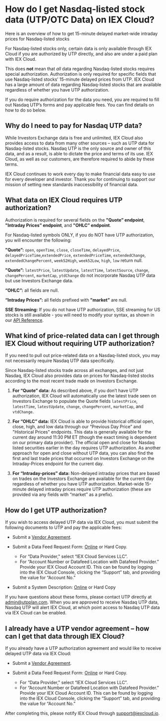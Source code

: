 # How do I get Nasdaq-listed stock data (UTP/OTC Data) on IEX Cloud?

Here is an overview of how to get 15-minute delayed market-wide intraday prices for Nasdaq-listed stocks

For Nasdaq-listed stocks only, certain data is only available through IEX Cloud if you are authorized by UTP directly, and also are under a paid plan with IEX Cloud. 

This does **not** mean that *all* data regarding Nasdaq-listed stocks requires special authorization. Authorization is only required for specific fields that use Nasdaq-listed stocks’ 15-minute delayed prices from UTP. IEX Cloud has a large amount of data regarding Nasdaq-listed stocks that are available regardless of whether you have UTP authorization.

If you do require authorization for the data you need, you are required to fill out Nasdaq UTP’s forms and pay applicable fees. You can find details on how to do so below.

## Why do I need to pay for Nasdaq UTP data? 

While Investors Exchange data is free and unlimited, IEX Cloud also provides access to data from many other sources – such as UTP data for Nasdaq-listed stocks. Nasdaq UTP is the only source and owner of this data, and as a result, is able to dictate the price and terms of its use. IEX Cloud, as well as our customers, are therefore required to abide by these terms.

IEX Cloud continues to work every day to make financial data easy to use for every developer and investor. Thank you for continuing to support our mission of setting new standards inaccessibility of financial data.

## What data on IEX Cloud requires UTP authorization?  

Authorization is required for several fields on the **"Quote” endpoint**, **"Intraday Prices” endpoint**, and **"OHLC” endpoint**.

For Nasdaq-listed symbols ONLY, if you do NOT have UTP authorization, you will encounter the following:

**"Quote”:** `open`, `openTime`, `close`, `closeTime`, `delayedPrice`, `delayedPriceTime`,`extendedPrice`, `extendedPriceTime`, `extendedChange`, `extendedChangePercent`, `week52High`, `week52Low`, `high`, `low` return null.

 **"Quote”:** `latestPrice`, `latestUpdate`, `latestTime`, `latestSource`, `change`, `changePercent`, `marketCap`, `ytdChange` do not incorporate Nasdaq UTP data but use Investors Exchange data. 

**“OHLC”:** all fields are null. 

**“Intraday Prices”:** all fields prefixed with **"market”** are null. 

**SSE Streaming:** If you do not have UTP authorization, SSE streaming for US stocks is still available - you will need to modify your syntax, as shown in our [API Reference](https://iexcloud.io/docs/guides/streaming).

## What kind of price-related data can I get through IEX Cloud without requiring UTP authorization? 

If you need to pull out price-related data on a Nasdaq-listed stock, you may not necessarily require Nasdaq UTP data specifically.

Since Nasdaq-listed stocks trade across all exchanges, and not just Nasdaq, IEX Cloud also provides data on prices for Nasdaq-listed stocks according to the most recent trade made on Investors Exchange. 

1. **For “Quote” data:** As described above, if you don’t have UTP authorization, IEX Cloud will automatically use the latest trade seen on Investors Exchange to populate the Quote fields `latestPrice`, `latestTime`, `latestUpdate`, `change`, `changePercent`, `marketCap`, and `vtdChange`. 

1. **For “OHLC” data:** IEX Cloud is able to provide historical official open, close, high, and low data through our “Previous Day Price” and "Historical Prices" endpoints. This data is generally available for the current day around 11:30 PM ET (though the exact timing is dependent on our primary data provider). The official open and close for Nasdaq listed securities earlier in the day requires UTP authorization. As another approach for open and close without UTP data, you can also find the first and last trade prices that occurred on Investors Exchange on the Intraday-Prices endpoint for the current day.

1. **For “Intraday-prices” data:** Non-delayed intraday prices that are based on trades on the Investors Exchange are available for the current day regardless of whether you have UTP authorization. Market-wide 15-minute delayed intraday prices require UTP authorization (these are provided via any fields with “market” as a prefix).

## How do I get UTP authorization?

If you wish to access delayed UTP data via IEX Cloud, you must submit the following documents to UTP and pay the applicable fees:

- Submit a [Vendor Agreement](https://www.utpplan.com/DOC/VendorAgreement.pdf).
- Submit a Data Feed Request Form: [Online](http://www.utpplan.com/datafeed_approval) or Hard Copy.

    - For “Data Provider," select “IEX Cloud Services LLC”.
    - For “Account Number or Datafeed Location with Datafeed Provider.” Provide your IEX Cloud Account ID. This can be found by logging into the IEX Cloud Console, clicking the “Support” tab, and providing the value for “Account No.”

- Submit a System Description: [Online](http://www.utpplan.com/system_application) or Hard Copy

If you have questions about these forms, please contact UTP directly at <admin@utpplan.com>.  When you are approved to receive Nasdaq UTP data, Nasdaq UTP will alert IEX Cloud, at which point access to Nasdaq UTP data via IEX Cloud can be enabled. 

## I already have a UTP vendor agreement – how can I get that data through IEX Cloud?

If you already have a UTP authorization agreement and would like to receive delayed UTP data via IEX Cloud:

- Submit a [Vendor Agreement](http://www.utpplan.com/DOC/VendorAgreement.pdf).
- Submit a Data Feed Request Form: [Online](http://www.utpplan.com/datafeed_approval) or Hard Copy.

    - For “Data Provider," select “IEX Cloud Services LLC”.
    - For “Account Number or Datafeed Location with Datafeed Provider.” Provide your IEX Cloud Account ID. This can be found by logging into the IEX Cloud Console, clicking the “Support” tab, and providing the value for “Account No.”

After completing this, please notify IEX Cloud through <support@iexcloud.io>.